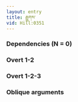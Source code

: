 ```yaml
---
layout: entry
title: རྒྱུགས་
vid: Hill:0351
---
```

### Dependencies (N = 0)


### Overt 1-2


### Overt 1-2-3


### Oblique arguments
